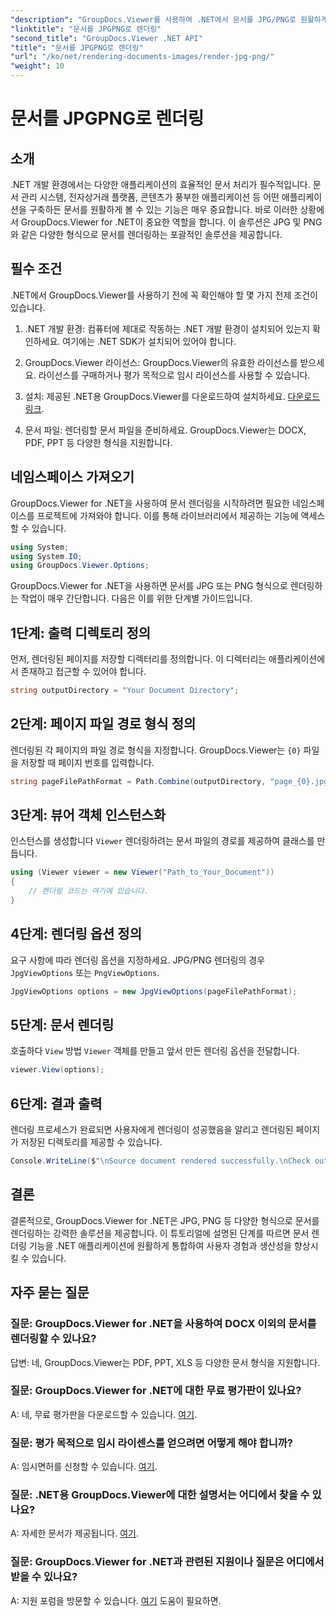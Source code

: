 ```yaml
---
"description": "GroupDocs.Viewer를 사용하여 .NET에서 문서를 JPG/PNG로 원활하게 렌더링하는 방법을 알아 보고 사용자 경험과 생산성을 향상시키세요."
"linktitle": "문서를 JPGPNG로 렌더링"
"second_title": "GroupDocs.Viewer .NET API"
"title": "문서를 JPGPNG로 렌더링"
"url": "/ko/net/rendering-documents-images/render-jpg-png/"
"weight": 10
---
```


# 문서를 JPGPNG로 렌더링

## 소개

.NET 개발 환경에서는 다양한 애플리케이션의 효율적인 문서 처리가 필수적입니다. 문서 관리 시스템, 전자상거래 플랫폼, 콘텐츠가 풍부한 애플리케이션 등 어떤 애플리케이션을 구축하든 문서를 원활하게 볼 수 있는 기능은 매우 중요합니다. 바로 이러한 상황에서 GroupDocs.Viewer for .NET이 중요한 역할을 합니다. 이 솔루션은 JPG 및 PNG와 같은 다양한 형식으로 문서를 렌더링하는 포괄적인 솔루션을 제공합니다.

## 필수 조건

.NET에서 GroupDocs.Viewer를 사용하기 전에 꼭 확인해야 할 몇 가지 전제 조건이 있습니다.

1. .NET 개발 환경: 컴퓨터에 제대로 작동하는 .NET 개발 환경이 설치되어 있는지 확인하세요. 여기에는 .NET SDK가 설치되어 있어야 합니다.

2. GroupDocs.Viewer 라이선스: GroupDocs.Viewer의 유효한 라이선스를 받으세요. 라이선스를 구매하거나 평가 목적으로 임시 라이선스를 사용할 수 있습니다.

3. 설치: 제공된 .NET용 GroupDocs.Viewer를 다운로드하여 설치하세요. [다운로드 링크](https://releases.groupdocs.com/viewer/net/).

4. 문서 파일: 렌더링할 문서 파일을 준비하세요. GroupDocs.Viewer는 DOCX, PDF, PPT 등 다양한 형식을 지원합니다.

## 네임스페이스 가져오기

GroupDocs.Viewer for .NET을 사용하여 문서 렌더링을 시작하려면 필요한 네임스페이스를 프로젝트에 가져와야 합니다. 이를 통해 라이브러리에서 제공하는 기능에 액세스할 수 있습니다.

```csharp
using System;
using System.IO;
using GroupDocs.Viewer.Options;
```

GroupDocs.Viewer for .NET을 사용하면 문서를 JPG 또는 PNG 형식으로 렌더링하는 작업이 매우 간단합니다. 다음은 이를 위한 단계별 가이드입니다.

## 1단계: 출력 디렉토리 정의

먼저, 렌더링된 페이지를 저장할 디렉터리를 정의합니다. 이 디렉터리는 애플리케이션에서 존재하고 접근할 수 있어야 합니다.

```csharp
string outputDirectory = "Your Document Directory";
```

## 2단계: 페이지 파일 경로 형식 정의

렌더링된 각 페이지의 파일 경로 형식을 지정합니다. GroupDocs.Viewer는 `{0}` 파일을 저장할 때 페이지 번호를 입력합니다.

```csharp
string pageFilePathFormat = Path.Combine(outputDirectory, "page_{0}.jpg");
```

## 3단계: 뷰어 객체 인스턴스화

인스턴스를 생성합니다 `Viewer` 렌더링하려는 문서 파일의 경로를 제공하여 클래스를 만듭니다.

```csharp
using (Viewer viewer = new Viewer("Path_to_Your_Document"))
{
    // 렌더링 코드는 여기에 있습니다.
}
```

## 4단계: 렌더링 옵션 정의

요구 사항에 따라 렌더링 옵션을 지정하세요. JPG/PNG 렌더링의 경우 `JpgViewOptions` 또는 `PngViewOptions`.

```csharp
JpgViewOptions options = new JpgViewOptions(pageFilePathFormat);
```

## 5단계: 문서 렌더링

호출하다 `View` 방법 `Viewer` 객체를 만들고 앞서 만든 렌더링 옵션을 전달합니다.

```csharp
viewer.View(options);
```

## 6단계: 결과 출력

렌더링 프로세스가 완료되면 사용자에게 렌더링이 성공했음을 알리고 렌더링된 페이지가 저장된 디렉토리를 제공할 수 있습니다.

```csharp
Console.WriteLine($"\nSource document rendered successfully.\nCheck output in {outputDirectory}.");
```

## 결론

결론적으로, GroupDocs.Viewer for .NET은 JPG, PNG 등 다양한 형식으로 문서를 렌더링하는 강력한 솔루션을 제공합니다. 이 튜토리얼에 설명된 단계를 따르면 문서 렌더링 기능을 .NET 애플리케이션에 원활하게 통합하여 사용자 경험과 생산성을 향상시킬 수 있습니다.

## 자주 묻는 질문

### 질문: GroupDocs.Viewer for .NET을 사용하여 DOCX 이외의 문서를 렌더링할 수 있나요?

답변: 네, GroupDocs.Viewer는 PDF, PPT, XLS 등 다양한 문서 형식을 지원합니다.

### 질문: GroupDocs.Viewer for .NET에 대한 무료 평가판이 있나요?

A: 네, 무료 평가판을 다운로드할 수 있습니다. [여기](https://releases.groupdocs.com/).

### 질문: 평가 목적으로 임시 라이센스를 얻으려면 어떻게 해야 합니까?

A: 임시면허를 신청할 수 있습니다. [여기](https://purchase.groupdocs.com/temporary-license/).

### 질문: .NET용 GroupDocs.Viewer에 대한 설명서는 어디에서 찾을 수 있나요?

A: 자세한 문서가 제공됩니다. [여기](https://tutorials.groupdocs.com/viewer/net/).

### 질문: GroupDocs.Viewer for .NET과 관련된 지원이나 질문은 어디에서 받을 수 있나요?

A: 지원 포럼을 방문할 수 있습니다. [여기](https://forum.groupdocs.com/c/viewer/9) 도움이 필요하면.